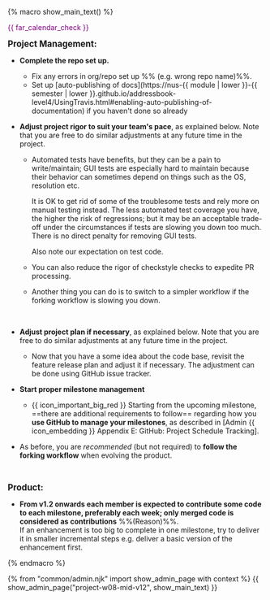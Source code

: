 {% macro show_main_text() %}
<div id="main">

<div id="title">

</div>
<div id="body">

<p class="lead" style="color: purple"><md>{{ far_calendar_check }} <include src="project-timeline.md#mid-v12-overview" inline /></md></p>

<div id="product">

**<big>Project Management:</big>**

* **Complete the repo set up.**
  * Fix any errors in org/repo set up %%&nbsp;(e.g. wrong repo name)%%.
  * Set up [auto-publishing of docs](https://nus-{{ module | lower }}-{{ semester | lower }}.github.io/addressbook-level4/UsingTravis.html#enabling-auto-publishing-of-documentation) if you haven't done so already

* **Adjust project rigor to suit your team's pace**, as explained below. Note that you are free to do similar adjustments at any future time in the project.

  * Automated tests have benefits, but they can be a pain to write/maintain; GUI tests are especially hard to maintain because their behavior can sometimes depend on things such as the OS, resolution etc.
  
    It is OK to get rid of some of the troublesome tests and rely more on manual testing instead. The less automated test coverage you have, the higher the risk of regressions; but it may be an acceptable trade-off under the circumstances if tests are slowing you down too much. There is no direct penalty for removing GUI tests.
  
    Also note <trigger trigger="click" for="modal:v12-testingExpectations">our expectation on test code</trigger>. 
    
  * You can also reduce the rigor of checkstyle checks to expedite PR processing.
  * Another thing you can do is to switch to a simpler workflow if the forking workflow is slowing you down. 

<modal title="Admin {{ icon_embedding }} Project Asessement → Expectation on testing" id="modal:v12-testingExpectations">
  <include src="project-testing.fr#expectations"/>
</modal>


* **Adjust project plan if necessary**, as explained below. Note that you are free to do similar adjustments at any future time in the project.
  * Now that you have a some idea about the code base, revisit the feature release plan and adjust it if necessary. The adjustment can be done using GitHub issue tracker. 

* **Start proper milestone management**

  * {{ icon_important_big_red }} Starting from the upcoming milestone, ==there are additional requirements to follow== regarding how you **use GitHub to manage your milestones**, as described in <trigger trigger="click" for="modal:v12-projectTracking">[Admin {{ icon_embedding }} Appendix E: GitHub: Project Schedule Tracking]</trigger>.

* As before, you are _recommended_ (but not required) to **follow the forking workflow** when evolving the product.

<modal large title="Admin {{ icon_embedding }} Appendix E: Github: Project Schedule Tracking" id="modal:v12-projectTracking">
  <include src="appendixE-gitHub.md#project-schedule-tracking"/>
</modal>

**<big>Product:</big>**

* **From v1.2 onwards each member is expected to contribute <tooltip content="the amount of code does not matter; even small contributions are acceptable">some</tooltip> code to each <tooltip content="v1.3, v1.4"> milestone</tooltip>, preferably each week; only merged code is considered as contributions** %%<popover content="The ability to deliver code incrementally is an important LO of this module because incremental delivery improves the _visibility_ of your work.">(Reason)</popover>%%. <br>
 If an enhancement is too big to complete in one milestone, try to deliver it in smaller incremental steps e.g. deliver a basic version of the enhancement first. 


</div>

</div>

</div>
{% endmacro %}

{% from "common/admin.njk" import show_admin_page with context %}
{{ show_admin_page("project-w08-mid-v12", show_main_text) }}
